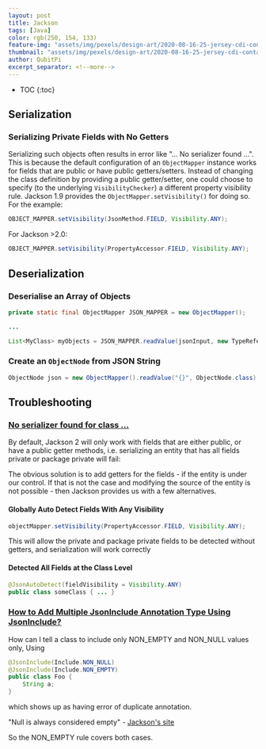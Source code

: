 ```yaml
---
layout: post
title: Jackson
tags: [Java]
color: rgb(250, 154, 133)
feature-img: "assets/img/pexels/design-art/2020-08-16-25-jersey-cdi-container-agnostic-support/cover.png"
thumbnail: "assets/img/pexels/design-art/2020-08-16-25-jersey-cdi-container-agnostic-support/cover.png"
author: QubitPi
excerpt_separator: <!--more-->
---
```


<!--more-->

* TOC
{:toc}

## Serialization

### Serializing Private Fields with No Getters

Serializing such objects often results in error like "... No serializer found ...". This is because the default
configuration of an `ObjectMapper` instance works for fields that are public or have public getters/setters. Instead
of changing the class definition by providing a public getter/setter, one could choose to specify
(to the underlying `VisibilityChecker`) a different property visibility rule. Jackson 1.9 provides the
`ObjectMapper.setVisibility()` for doing so. For the example:

```java
OBJECT_MAPPER.setVisibility(JsonMethod.FIELD, Visibility.ANY);
```

For Jackson >2.0:

```java
OBJECT_MAPPER.setVisibility(PropertyAccessor.FIELD, Visibility.ANY);
```

## Deserialization

### Deserialise an Array of Objects

```java
private static final ObjectMapper JSON_MAPPER = new ObjectMapper();

...

List<MyClass> myObjects = JSON_MAPPER.readValue(jsonInput, new TypeReference<List<MyClass>>(){});
```

### Create an `ObjectNode` from JSON String

```java
ObjectNode json = new ObjectMapper().readValue("{}", ObjectNode.class);
```

## Troubleshooting

### [No serializer found for class ...](https://www.baeldung.com/jackson-jsonmappingexception)

By default, Jackson 2 will only work with fields that are either public, or have a public getter methods, i.e.
serializing an entity that has all fields private or package private will fail:

The obvious solution is to add getters for the fields - if the entity is under our control. If that is not the case and
modifying the source of the entity is not possible - then Jackson provides us with a few alternatives.

#### **Globally** Auto Detect Fields With Any Visibility

```java
objectMapper.setVisibility(PropertyAccessor.FIELD, Visibility.ANY);
```

This will allow the private and package private fields to be detected without getters, and serialization will work
correctly

#### Detected All Fields at the **Class Level**

```java
@JsonAutoDetect(fieldVisibility = Visibility.ANY)
public class someClass { ... }
```

### [How to Add Multiple JsonInclude Annotation Type Using JsonInclude?](https://stackoverflow.com/questions/23631511/jackson-jsoninclude-how-to-add-multiple-jsoninclude-annotation-type)

How can I tell a class to include only NON_EMPTY and NON_NULL values only, Using

```java
@JsonInclude(Include.NON_NULL)
@JsonInclude(Include.NON_EMPTY)
public class Foo {
    String a;
}
```

which shows up as having error of duplicate annotation.
                  
"Null is always considered empty" - [Jackson's site](http://static.javadoc.io/com.fasterxml.jackson.core/jackson-annotations/2.7.1/com/fasterxml/jackson/annotation/JsonInclude.Include.html#NON_EMPTY)

So the NON_EMPTY rule covers both cases.
